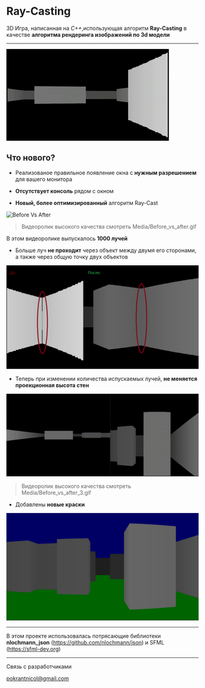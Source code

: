 # Ray-Casting

3D Игра, написанная на *C++*,использующая алгоритм **Ray-Casting** в качестве **алгоритма рендеринга изображений по 3d модели**
____
![Gameplay](./Media//GamePlay.gif)

## Что нового?

- Реализованое правильное появление окна с **нужным разрешением** для вашего монитора

- **Отсутствует консоль** рядом с окном

- **Новый, более оптимизированный** алгоритм Ray-Cast

![Before Vs After](./Media/Before_vs_after.gif)

>Видеоролик высокого качества смотреть Media/Before_vs_after.gif

В этом видеоролике выпускалось **1000 лучей**

- Больше луч **не проходит** через объект между двумя его сторонами, а также через общую точку двух объектов

![Before Vs After 2](./Media/Before_vs_after2.png)

- Теперь при изменении количества испускаемых лучей, **не меняется проекционная высота стен**

![Before Vs After 3](./Media/Before_vs_After_3.gif)

>Видеоролик высокого качества смотреть Media/Before_vs_after_3.gif

- Добавлены **новые краски**

![NewColors](./Media/NewColors.png)

____

В этом проекте использовалась потрясающие  библиотеки **nlochmann_json** (<https://github.com/nlochmann/json>) и SFML (<https://sfml-dev.org>)

____

Связь с разработчиками

<pokrantnicol@gmail.com>
